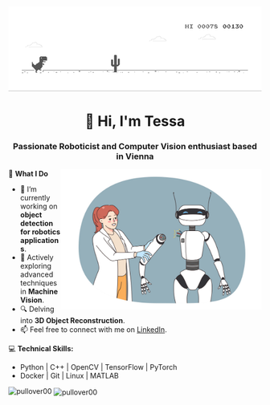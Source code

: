 ![](https://github.com/pullover00/pullover00/blob/main/dino.gif)
<h1 align="center"> 👋 Hi, I'm Tessa </h1>
<h3 align="center"> Passionate Roboticist and Computer Vision enthusiast based in Vienna </h3>
<img align="right" alt="Coding" width="400" src="https://github.com/pullover00/pullover00/blob/main/robot_work.png">





🌟 **What I Do**
- 🔭 I’m currently working on **object detection for robotics applications**.
- 🌱 Actively exploring advanced techniques in **Machine Vision**.
- 🔍 Delving into **3D Object Reconstruction**.
- 📫 Feel free to connect with me on [LinkedIn](https://www.linkedin.com/in/tessapulli/).

💻 **Technical Skills:**
- Python | C++ | OpenCV | TensorFlow | PyTorch
- Docker | Git | Linux | MATLAB



<p><img align="left" src="https://github-readme-stats.vercel.app/api/top-langs?username=pullover00&show_icons=true&locale=en&layout=compact" alt="pullover00" /></p>

<p>&nbsp;<img align="center" src="https://github-readme-stats.vercel.app/api?username=pullover00&show_icons=true&locale=en" alt="pullover00" /></p>
  
